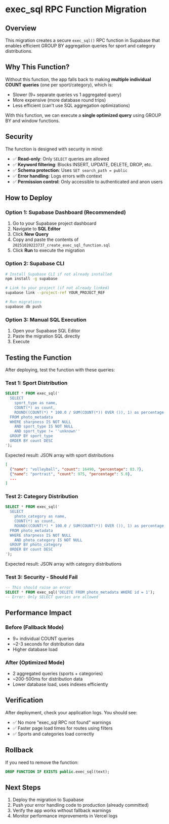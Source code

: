 # exec_sql RPC Function Migration

## Overview
This migration creates a secure `exec_sql()` RPC function in Supabase that enables efficient GROUP BY aggregation queries for sport and category distributions.

## Why This Function?
Without this function, the app falls back to making **multiple individual COUNT queries** (one per sport/category), which is:
- Slower (9+ separate queries vs 1 aggregated query)
- More expensive (more database round trips)
- Less efficient (can't use SQL aggregation optimizations)

With this function, we can execute a **single optimized query** using GROUP BY and window functions.

## Security
The function is designed with security in mind:
- ✅ **Read-only**: Only `SELECT` queries are allowed
- ✅ **Keyword filtering**: Blocks INSERT, UPDATE, DELETE, DROP, etc.
- ✅ **Schema protection**: Uses `SET search_path = public`
- ✅ **Error handling**: Logs errors with context
- ✅ **Permission control**: Only accessible to authenticated and anon users

## How to Deploy

### Option 1: Supabase Dashboard (Recommended)
1. Go to your Supabase project dashboard
2. Navigate to **SQL Editor**
3. Click **New Query**
4. Copy and paste the contents of `20251020223737_create_exec_sql_function.sql`
5. Click **Run** to execute the migration

### Option 2: Supabase CLI
```bash
# Install Supabase CLI if not already installed
npm install -g supabase

# Link to your project (if not already linked)
supabase link --project-ref YOUR_PROJECT_REF

# Run migrations
supabase db push
```

### Option 3: Manual SQL Execution
1. Open your Supabase SQL Editor
2. Paste the migration SQL directly
3. Execute

## Testing the Function

After deploying, test the function with these queries:

### Test 1: Sport Distribution
```sql
SELECT * FROM exec_sql('
  SELECT
    sport_type as name,
    COUNT(*) as count,
    ROUND((COUNT(*) * 100.0 / SUM(COUNT(*)) OVER ()), 1) as percentage
  FROM photo_metadata
  WHERE sharpness IS NOT NULL
    AND sport_type IS NOT NULL
    AND sport_type != ''unknown''
  GROUP BY sport_type
  ORDER BY count DESC
');
```

Expected result: JSON array with sport distributions
```json
[
  {"name": "volleyball", "count": 16490, "percentage": 83.7},
  {"name": "portrait", "count": 975, "percentage": 5.0},
  ...
]
```

### Test 2: Category Distribution
```sql
SELECT * FROM exec_sql('
  SELECT
    photo_category as name,
    COUNT(*) as count,
    ROUND((COUNT(*) * 100.0 / SUM(COUNT(*)) OVER ()), 1) as percentage
  FROM photo_metadata
  WHERE sharpness IS NOT NULL
    AND photo_category IS NOT NULL
  GROUP BY photo_category
  ORDER BY count DESC
');
```

Expected result: JSON array with category distributions

### Test 3: Security - Should Fail
```sql
-- This should raise an error
SELECT * FROM exec_sql('DELETE FROM photo_metadata WHERE id = 1');
-- Error: Only SELECT queries are allowed
```

## Performance Impact

### Before (Fallback Mode)
- 9+ individual COUNT queries
- ~2-3 seconds for distribution data
- Higher database load

### After (Optimized Mode)
- 2 aggregated queries (sports + categories)
- ~200-500ms for distribution data
- Lower database load, uses indexes efficiently

## Verification

After deployment, check your application logs. You should see:
- ✅ No more "exec_sql RPC not found" warnings
- ✅ Faster page load times for routes using filters
- ✅ Sports and categories load correctly

## Rollback

If you need to remove the function:
```sql
DROP FUNCTION IF EXISTS public.exec_sql(text);
```

## Next Steps

1. Deploy the migration to Supabase
2. Push your error handling code to production (already committed)
3. Verify the app works without fallback warnings
4. Monitor performance improvements in Vercel logs
